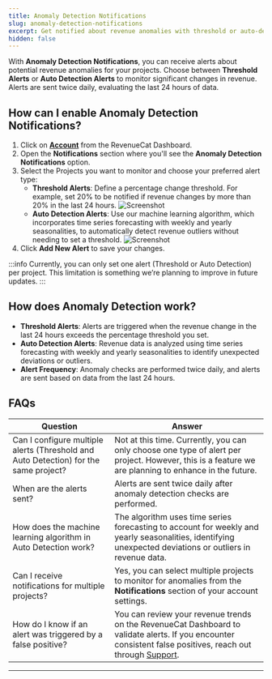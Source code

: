 ```yaml
---
title: Anomaly Detection Notifications
slug: anomaly-detection-notifications
excerpt: Get notified about revenue anomalies with threshold or auto-detection alerts
hidden: false
---
```


With **Anomaly Detection Notifications**, you can receive alerts about potential revenue anomalies for your projects. Choose between **Threshold Alerts** or **Auto Detection Alerts** to monitor significant changes in revenue. Alerts are sent twice daily, evaluating the last 24 hours of data.

## How can I enable Anomaly Detection Notifications?

1. Click on [**Account**](https://app.revenuecat.com/settings/account) from the RevenueCat Dashboard.
2. Open the **Notifications** section where you'll see the **Anomaly Detection Notifications** option.
3. Select the Projects you want to monitor and choose your preferred alert type:
   - **Threshold Alerts**: Define a percentage change threshold. For example, set 20% to be notified if revenue changes by more than 20% in the last 24 hours.
     ![Screenshot](/images/threshold.png)
   - **Auto Detection Alerts**: Use our machine learning algorithm, which incorporates time series forecasting with weekly and yearly seasonalities, to automatically detect revenue outliers without needing to set a threshold.
     ![Screenshot](/images/autodetect.png)
4. Click **Add New Alert** to save your changes.

:::info
Currently, you can only set one alert (Threshold or Auto Detection) per project. This limitation is something we’re planning to improve in future updates.
:::

## How does Anomaly Detection work?

- **Threshold Alerts**: Alerts are triggered when the revenue change in the last 24 hours exceeds the percentage threshold you set.
- **Auto Detection Alerts**: Revenue data is analyzed using time series forecasting with weekly and yearly seasonalities to identify unexpected deviations or outliers.
- **Alert Frequency**: Anomaly checks are performed twice daily, and alerts are sent based on data from the last 24 hours.

## FAQs

| Question                                                                                      | Answer                                                                                                                                                           |
| --------------------------------------------------------------------------------------------- | --------------------------------------------------------------------------------------------------------------------------------------------------------------- |
| Can I configure multiple alerts (Threshold and Auto Detection) for the same project?          | Not at this time. Currently, you can only choose one type of alert per project. However, this is a feature we are planning to enhance in the future.             |
| When are the alerts sent?                                                                     | Alerts are sent twice daily after anomaly detection checks are performed.                                                 |
| How does the machine learning algorithm in Auto Detection work?                               | The algorithm uses time series forecasting to account for weekly and yearly seasonalities, identifying unexpected deviations or outliers in revenue data.        |
| Can I receive notifications for multiple projects?                                            | Yes, you can select multiple projects to monitor for anomalies from the **Notifications** section of your account settings.                                     |
| How do I know if an alert was triggered by a false positive?                                  | You can review your revenue trends on the RevenueCat Dashboard to validate alerts. If you encounter consistent false positives, reach out through [Support](https://app.revenuecat.com/settings/support). |

---